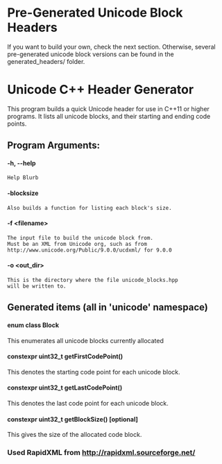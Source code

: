 # Pre-Generated Unicode Block Headers

If you want to build your own, check the next section. Otherwise, several pre-generated unicode block versions can be found in the generated_headers/ folder.

# Unicode C++ Header Generator

This program builds a quick Unicode header for use in C++11 or
higher programs. It lists all unicode blocks, and their starting
and ending code points.

## Program Arguments:
#### -h, --help
	Help Blurb
#### -blocksize
	Also builds a function for listing each block's size.
#### -f &lt;filename>
	The input file to build the unicode block from.
	Must be an XML from Unicode org, such as from
	http://www.unicode.org/Public/9.0.0/ucdxml/ for 9.0.0
#### -o &lt;out_dir>
	This is the directory where the file unicode_blocks.hpp
	will be written to.

## Generated items (all in 'unicode' namespace)
#### enum class Block 
This enumerates all unicode blocks currently allocated
#### constexpr uint32_t getFirstCodePoint()
This denotes the starting code point for each unicode block.
#### constexpr uint32_t getLastCodePoint()
This denotes the last code point for each unicode block.
#### constexpr uint32_t getBlockSize() [optional]
This gives the size of the allocated code block.

### Used RapidXML from http://rapidxml.sourceforge.net/
